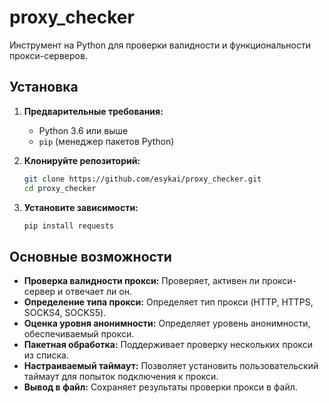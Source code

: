 # proxy_checker

Инструмент на Python для проверки валидности и функциональности прокси-серверов.

## Установка

1.  **Предварительные требования:**

    *   Python 3.6 или выше
    *   `pip` (менеджер пакетов Python)

2.  **Клонируйте репозиторий:**

    ```bash
    git clone https://github.com/esykai/proxy_checker.git
    cd proxy_checker
    ```

3.  **Установите зависимости:**

    ```bash
    pip install requests
    ```

## Основные возможности

*   **Проверка валидности прокси:** Проверяет, активен ли прокси-сервер и отвечает ли он.
*   **Определение типа прокси:** Определяет тип прокси (HTTP, HTTPS, SOCKS4, SOCKS5).
*   **Оценка уровня анонимности:** Определяет уровень анонимности, обеспечиваемый прокси.
*   **Пакетная обработка:** Поддерживает проверку нескольких прокси из списка.
*   **Настраиваемый таймаут:** Позволяет установить пользовательский таймаут для попыток подключения к прокси.
*   **Вывод в файл:** Сохраняет результаты проверки прокси в файл.
